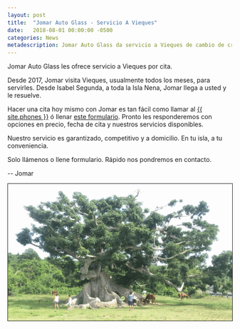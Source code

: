 ```yaml
---
layout: post
title:  "Jomar Auto Glass - Servicio A Vieques"
date:   2018-08-01 00:00:00 -0500
categories: News
metadescription: Jomar Auto Glass da servicio a Vieques de cambio de cristales de carros.
---
```



Jomar Auto Glass les ofrece servicio a Vieques por cita.

Desde 2017, Jomar visita Vieques, usualmente todos los meses, para servirles. Desde Isabel Segunda, a toda la Isla Nena, Jomar llega a usted y le resuelve.


Hacer una cita hoy mismo con Jomar es tan fácil como llamar al <a href="tel:{{ site.phones-link }}" title="{{ site.phones }}">{{ site.phones }}</a> ó llenar <a href="{{ site.baseurl }}/cotizacion/index.html" title="Formulario">este formulario</a>. Pronto les responderemos con opciones en precio, fecha de cita y nuestros servicios disponibles.

Nuestro servicio es garantizado, competitivo y a domicilio. En tu isla, a tu conveniencia.

Solo llámenos o llene formulario. Rápido nos pondremos en contacto.

-- Jomar

<img src="/assets/pictures/vieques-arbol.png" alt="Vieques Arbol" title="Vieques Arbol" border="1">
